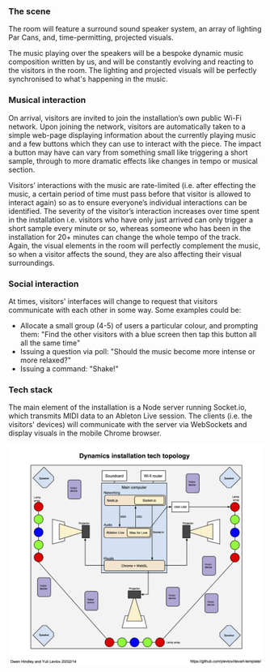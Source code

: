 ### The scene 
The room will feature a surround sound speaker system, an array of lighting Par Cans, and, time-permitting, projected visuals.  

The music playing over the speakers will be a bespoke dynamic music composition written by us, and will be constantly evolving and reacting to the visitors in the room. The lighting and projected visuals will be perfectly synchronised to what's happening in the music.  

### Musical interaction
On arrival, visitors are invited to join the installation’s own public Wi-Fi network. Upon joining the network, visitors are automatically taken to a simple web-page displaying information about the currently playing music and a few buttons which they can use to interact with the piece. The impact a button may have can vary from something small like triggering a short sample, through to more dramatic effects like changes in tempo or musical section.

Visitors’ interactions with the music are rate-limited (i.e. after effecting the music, a certain period of time must pass before that visitor is allowed to interact again) so as to ensure everyone’s individual interactions can be identified. The severity of the visitor’s interaction increases over time spent in the installation i.e. visitors who have only just arrived can only trigger a short sample every minute or so, whereas someone who has been in the installation for 20+ minutes can change the whole tempo of the track. Again, the visual elements in the room will perfectly complement the music, so when a visitor affects the sound, they are also affecting their visual surroundings.  

### Social interaction
At times, visitors' interfaces will change to request that visitors communicate with each other in some way. Some examples could be:
- Allocate a small group (4-5) of users a particular colour, and prompting them: "Find the other visitors with a blue screen then tap this button all all the same time"
- Issuing a question via poll: "Should the music become more intense or more relaxed?"
- Issuing a command: "Shake!"

### Tech stack
The main element of the installation is a Node server running Socket.io, which transmits MIDI data to an Ableton Live session. The clients (i.e. the visitors' devices) will communicate with the server via WebSockets and display visuals in the mobile Chrome browser.

![Tech topology diagram](project_images/tech-stack-topology.jpg?raw=true "Tech topology diagram")